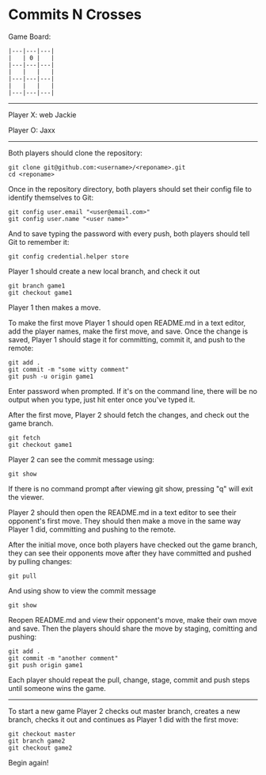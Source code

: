 Commits N Crosses
=================

 Game Board:

	|---|---|---|
	|   | 0 |   |
	|---|---|---|
	|   |   |   |
	|---|---|---|
	|   |   |   |
	|---|---|---|

-------------

 Player X: web Jackie
 
 Player O: Jaxx

-------------

 Both players should clone the repository:

    git clone git@github.com:<username>/<reponame>.git
    cd <reponame>
   
 Once in the repository directory, both players should set their config file to identify themselves to Git:

    git config user.email "<user@email.com>"
    git config user.name "<user name>"	

 And to save typing the password with every push, both players should tell Git to remember it:

    git config credential.helper store

 Player 1 should create a new local branch, and check it out

    git branch game1
    git checkout game1

 Player 1 then makes a move.


 To make the first move Player 1 should open README.md in a text editor, add the player names, make the first move, and save. Once the change is saved, Player 1 should stage it for committing, commit it, and push to the remote:	

    git add .
    git commit -m "some witty comment"
    git push -u origin game1

 Enter password when prompted. If it's on the command line, there will be no output when you type, just hit enter once you've typed it.
    
 After the first move, Player 2 should fetch the changes, and check out the game branch.

    git fetch
    git checkout game1

 Player 2 can see the commit message using:

    git show

 If there is no command prompt after viewing git show, pressing "q" will exit the viewer.

 Player 2 should then open the README.md in a text editor to see their opponent's first move. They should then make a move in the same way Player 1 did, committing and pushing to the remote. 

 After the initial move, once both players have checked out the game branch, they can see their opponents move after they have committed and pushed by pulling changes:

    git pull

 And using show to view the commit message

    git show
    
 Reopen README.md and view their opponent's move, make their own move and save. Then the players should share the move by staging, comitting and pushing:

    git add .
    git commit -m "another comment"
    git push origin game1

 Each player should repeat the pull, change, stage, commit and push steps until someone wins the game.

-------------

 To start a new game Player 2 checks out master branch, creates a new branch, checks it out and continues as Player 1 did with the first move:

    git checkout master
    git branch game2
    git checkout game2

 Begin again!
